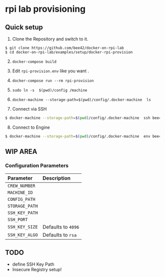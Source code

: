 # rpi lab provisioning

## Quick setup

1. Clone the Repository and switch to it.

```
$ git clone https://github.com/bee42/docker-on-rpi-lab
$ cd docker-on-rpi-lab/examples/setup/docker-rpi-provision
```

2. `docker-compose build`

3. Edit `rpi-provision.env` like you want .

4. `docker-compose run --rm rpi-provision`

5. `sudo ln -s  $(pwd)/config /machine`

6. `docker-machine --storage-path=$(pwd)/config/.docker-machine  ls`

7. Connect via SSH

```bash
$ docker-machine --storage-path=$(pwd)/config/.docker-machine  ssh bee42-crew-xx-xx
```

8. Connect to Engine

```bash
$ docker-machine --storage-path=$(pwd)/config/.docker-machine  env bee42-crew-xx-xxx
```
## WIP AREA

### Configuration Parameters
| Parameter      | Description        |
|:---------------|:-------------------|
| `CREW_NUMBER`  |                    |
| `MACHINE_ID`   |                    |
| `CONFIG_PATH`  |                    |
| `STORAGE_PATH` |                    |
| `SSH_KEY_PATH` |                    |
| `SSH_PORT`     |                    |
| `SSH_KEY_SIZE` | Defaults to `4096` |
| `SSH_KEY_ALGO` | Defaults to `rsa`  |

## TODO

* define SSH Key Path
* Insecure Registry setup!
